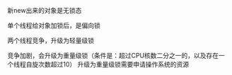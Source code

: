 新new出来的对象是无锁态

单个线程给对象加锁后，是偏向锁

两个线程竞争，升级为轻量级锁

竞争加剧，会升级为重量级锁（条件是：超过CPU核数二分之一的，以及存在一个线程自旋次数超过10）
升级为重量级锁需要申请操作系统的资源
 